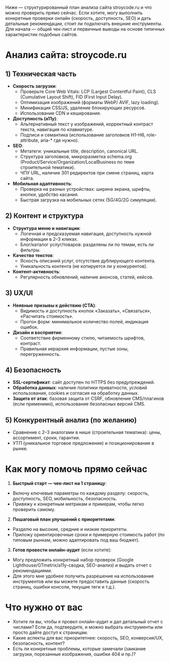 Ниже — структурированный план анализа сайта stroycode.ru и что можно проверить прямо сейчас. Если хотите, могу выполнить конкретные проверки онлайн (скорость, доступность, SEO) и дать детальные рекомендации, стоит ли подключать внешние инструменты. Для начала — общий чек-лист и первичные выводы на основе типичных характеристик подобных сайтов.

# Анализ сайта: stroycode.ru

## 1) Техническая часть
- **Скорость загрузки**:
  - Проверьте Core Web Vitals: LCP (Largest Contentful Paint), CLS (Cumulative Layout Shift), FID (First Input Delay).
  - Оптимизация изображений (форматы WebP/ AVIF, lazy loading).
  - Минификация CSS/JS, удаление блокирующих ресурсов.
  - Использование CDN и кеширования.
- **Доступность (a11y)**:
  - Альтернативный текст у изображений, корректный контраст текста, навигация по клавиатуре.
  - Подписи и семантика (использование заголовков H1–H6, role- attribute, aria-* где нужно).
- **SEO**:
  - Метатеги: уникальные title, description, canonical URL.
  - Структура заголовков, микроразметка schema.org (Product/Service/Organization/LocalBusiness по теме строительной тематики).
  - ЧПУ URL, наличие 301 редиректов при смене страниц, карта сайта.
- **Мобильная адаптивность**:
  - Проверка на разных устройствах: ширина экрана, шрифты, кнопки, удобство касания.
  - Быстрая загрузка на мобильных сетях (5G/4G/2G симуляции).

## 2) Контент и структура
- **Структура меню и навигации**:
  - Логичная и предсказуемая навигация, доступность нужной информации в 2–3 кликах.
  - Блог/каталог услуг/товаров: разделены ли по темам, есть ли фильтры.
- **Качество текстов**:
  - Ясность описаний услуг, отсутствие дублирующего контента.
  - Уникальность контента (не копируется ли у конкурентов).
- **Контент-активность**:
  - Регулярность обновлений, наличие анонсов, статей, кейсов.

## 3) UX/UI
- **Неявные призывы к действию (CTA)**:
  - Видимость и доступность кнопок «Заказать», «Связаться», «Расчитать стоимость».
  - Прогон форм: минимальное количество полей, индикация ошибок.
- **Дизайн и восприятие**:
  - Соответствие фирменному стилю, читаемость шрифтов, контраст.
  - Правильная иерархия информации, пустые зоны, перегруженность.

## 4) Безопасность
- **SSL-сертификат**: сайт доступен по HTTPS без предупреждений.
- **Обработка данных**: наличие политики приватности, условий использования, cookies и согласия на обработку данных.
- **Защита от атак**: базовая защита от CSRF, обновление CMS/плагинов (если применимо), использование безопасных версий CMS.

## 5) Конкурентный анализ (по желанию)
- Сравнение с 2–3 аналогами в нише (строительная тематика): цены, ассортимент, сроки, гарантии.
- УТП (уникальное торговое предложение) и позиционирование в рынке.

# Как могу помочь прямо сейчас

1) **Быстрый старт — чек-лист на 1 страницу**:
- Включу ключевые параметры по каждому разделу: скорость, доступность, SEO, мобильность, безопасность.
- Привяжу к конкретным метрикам и примерам, чтобы легко проверить самому.

2) **Пошаговый план улучшений с приоритетами**:
- Разделю на высокие, средние и низкие приоритеты.
- Приложу ориентировочные сроки и примерную стоимость работ (по типовым рынкам, можно адаптировать под ваш бюджет).

3) **Готов провести онлайн-аудит** (если хотите):
- Могу предложить конкретный набор проверок (Google Lighthouse/GTmetrix/а11y-сводка, SEO-анализ) и выдать отчет с рекомендациями.
- Для этого мне удобнее получить разрешение на использование инструментов или вы можете предоставить данные (скорость страниц, ошибки консоли, текущие теги и т.д.).

# Что нужно от вас
- Хотите ли вы, чтобы я провел онлайн-аудит и дал детальный отчет с числами? Если да, подтвердите, и можно выбрать инструменты или просто дайте доступ к страницам.
- Какие аспекты для вас приоритетнее: скорость, SEO, конверсия/UX, безопасность, контент?
- Есть ли конкретные проблемы, которые замечали (заикание загрузки, порезанные изображения, ошибки 404 и пр.)?


